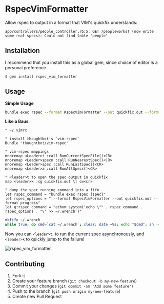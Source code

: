 # RspecVimFormatter

Allow rspec to output in a format that VIM's quickfix understands:

```
app/controllers/people_controller.rb:5: GET /peopleworks! (now write some real specs): Could not find table 'people'
```

## Installation

I recommend that you install this as a global gem, since choice of editor is a personal preference.

```
$ gem install rspec_vim_formatter
```

## Usage

**Simple Usage**
```sh
bundle exec rspec --format RspecVimFormatter --out quickfix.out --format progress
```

**Like a Baus**
```viml
" ~/.vimrc

" install thoughtbot's `vim-rspec`
Bundle 'thoughtbot/vim-rspec'

" vim-rspec mappings
nnoremap <Leader>t :call RunCurrentSpecFile()<CR>
nnoremap <Leader>specn :call RunNearestSpec()<CR>
nnoremap <Leader>spec :call RunLastSpec()<CR>
nnoremap <Leader>a :call RunAllSpecs()<CR>

" <leader>t to open the spec output in quickfix
map <leader>k :cg quickfix.out \| cw<cr>

" dump the spec running command into a fifo
let rspec_command = "bundle exec rspec {spec}"
let rspec_options = " --format RspecVimFormatter --out quickfix.out --format progress"
let g:rspec_command = "echom system('echo \"" . rspec_command . rspec_options . "\" >> ~/.wrench')"
```

```sh
mkfifo ~/.wrench
while true; do cmd=`cat ~/.wrench`; clear; date +%s; echo "$cmd"; sh -c "$cmd"; done
```

Now you can `<leader>t`, to run the current spec asynchronously, and `<leader>k` to quickly jump to the failure!

![rspec_vim_formatter]()

## Contributing

1. Fork it
2. Create your feature branch (`git checkout -b my-new-feature`)
3. Commit your changes (`git commit -am 'Add some feature'`)
4. Push to the branch (`git push origin my-new-feature`)
5. Create new Pull Request
